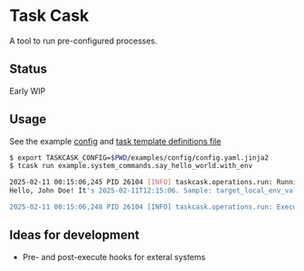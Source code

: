 # Task Cask

A tool to run pre-configured processes.

## Status

Early WIP

## Usage

See the example [config](examples/config/config.yaml.jinja2) and [task template definitions file](examples/task_templates/system_commands.yaml.jinja2)

```bash
$ export TASKCASK_CONFIG=$PWD/examples/config/config.yaml.jinja2
$ tcask run example.system_commands.say_hello_world.with_env

2025-02-11 00:15:06,245 PID 26104 [INFO] taskcask.operations.run: Running a command...
Hello, John Doe! It's 2025-02-11T12:15:06. Sample: target_local_env_value. Deployment is: demo

2025-02-11 00:15:06,248 PID 26104 [INFO] taskcask.operations.run: Execution started at 2025-02-11 00:15:06.247525 and finished at 2025-02-11 00:15:06.247525. Time elapsed: 0:00:00.001310
```

## Ideas for development

- Pre- and post-execute hooks for exteral systems
